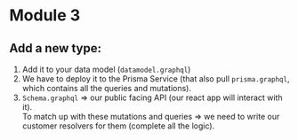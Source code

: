 # Module 3  
## Add a new type:  
   
   1. Add it to your data model (`datamodel.graphql`)  
   2. We have to deploy it to the Prisma Service (that also pull `prisma.graphql`, which contains all the queries and mutations).  
   3. `Schema.graphql` => our public facing API (our react app will interact with it).  
       To match up with these mutations and queries => we need to write our customer resolvers for them (complete all the logic).